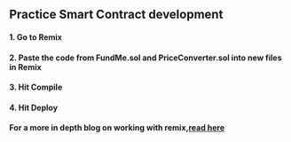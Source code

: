 ## Practice Smart Contract development
#### 1. Go to Remix

#### 2. Paste the code from FundMe.sol and PriceConverter.sol into new files in Remix

#### 3. Hit Compile

#### 4. Hit Deploy

#### For a more in depth blog on working with remix,[read here](https://docs.chain.link/docs/deploy-your-first-contract/)

